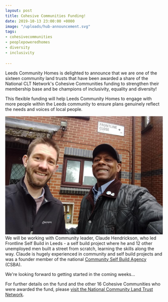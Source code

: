 ```yaml
---
layout: post
title: Cohesive Communities Funding!
date: 2019-10-13 23:00:00 +0000
image: "/uploads/hub-announcement.svg"
tags:
- cohesivecommunities
- peoplepoweredhomes
- diversity
- inclusivity

---
```

Leeds Community Homes is delighted to announce that we are one of the sixteen community land trusts that have been awarded a share of the National CLT Network's Cohesive Communities funding to strengthen their membership base and be champions of inclusivity, equality and diversity!

This flexible funding will help Leeds Community Homes to engage with more people within the Leeds community to ensure plans genuinely reflect the needs and voices of local people.

![](/uploads/2019/10/14/D3O9_RBW4AIZmqA.jpg)We will be working with Community leader, Claude Hendrickson, who led Frontline Self Build in Leeds - a self build project where he and 12 other unemployed men built a street from scratch, learning the skills along the way. Claude is hugely experienced in community and self build projects and was a founder member of the national [Community Self Build Agency](https://www.communityselfbuildagency.org.uk/) (CSBA).

We're looking forward to getting started in the coming weeks...

For further details on the fund and the other 16 Cohesive Communities who were awarded the fund, please [visit the National Community Land Trust Network](http://www.communitylandtrusts.org.uk/article/2019/9/26/successful-cohesive-communities-fund-applicants-announced).